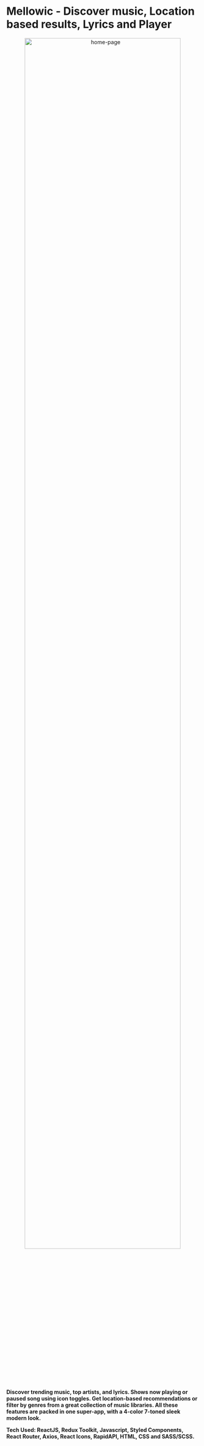 # Mellowic - Discover music, Location based results, Lyrics and Player

<div align="center">
    <img width="90%" height="90%" src="https://firebasestorage.googleapis.com/v0/b/github-profile-v1.appspot.com/o/projects%2Fmellowic%2FScreenshot%202022-12-21%20at%2019-57-36%20Mellowic%20-%20A%20music%20player%20and%20discovery.webp?alt=media&token=6eff10c1-970c-45e5-8d34-c836a94c74e6" alt="home-page">
</div>

**Discover trending music, top artists, and lyrics. Shows now playing or paused song using icon toggles. Get location-based recommendations or filter by genres from a great collection of music libraries. All these features are packed in one super-app, with a 4-color 7-toned sleek modern look.**

**Tech Used: ReactJS, Redux Toolkit, Javascript, Styled Components, React Router, Axios, React Icons, RapidAPI, HTML, CSS and SASS/SCSS.**
